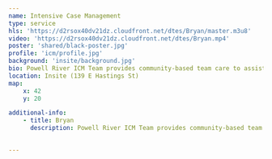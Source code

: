 ```yaml
---
name: Intensive Case Management
type: service
hls: 'https://d2rsox40dv21dz.cloudfront.net/dtes/Bryan/master.m3u8'
video: 'https://d2rsox40dv21dz.cloudfront.net/dtes/Bryan.mp4'
poster: 'shared/black-poster.jpg'
profile: 'icm/profile.jpg'
background: 'insite/background.jpg'
bio: Powell River ICM Team provides community-based team care to assist people with moderate to severe substance use in a preventative, proactive manner. The team act as resource navigators and help clients connect with a range of health-care services, including family doctors, nurse practitioners, addiction treatment and counselling, as well as broader, non-medical services such as housing and employment.
location: Insite (139 E Hastings St)
map:
    x: 42
    y: 20

additional-info: 
    - title: Bryan
      description: Powell River ICM Team provides community-based team care to assist people with moderate to severe substance use in a preventative, proactive manner. The team act as resource navigators and help clients connect with a range of health-care services, including family doctors, nurse practitioners, addiction treatment and counselling, as well as broader, non-medical services such as housing and employment. 
    

---
```

